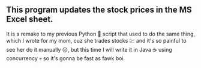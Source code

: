 ## This program updates the stock prices in the MS Excel sheet.

It is a remake to my previous Python 🐍 script that used to do the same thing, 
which I wrote for my mom, cuz she trades stocks 💹 and it's so painful to see her do it manually 😔, 
but this time I will write it in Java ☕ using concurrency 💀 so it's gonna be fast as fawk boi.
